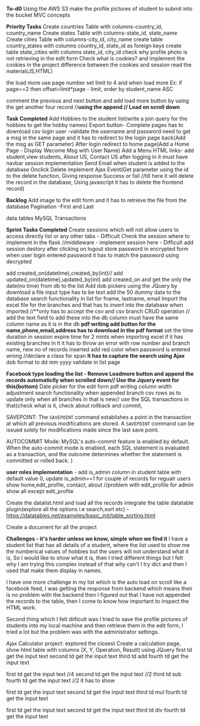 **To-d0**
Using the AWS S3 make the profile pictures of student to submit into the bucket
MVC concepts

**Priority Tasks**
Create countries Table with columns-country_id, country_name
Create states Table with columns-state_id, state_name
Create cities Table with columns-city_id, city_name
create table country_states with columns country_id, state_id as foreign keys
create table state_cities with columns  state_id, city_id
check why profile photo is not retrieving in the edit form
Check what is cookies? and implement the cookies in the project
difference between the cookies and session
read the material(JS,HTML)


the load more use page number set limit to 4 and when load more
Ex: if page==2 then offset=limit*page - limit, order by student_name ASC

comment the previous and next button and add load more button by using the get another four record //**using the append // Load on scroll down**

**Task Completed**
Add Hobbies to the student list(write a join query for the hobbies to get the hobby names)
Export button- Complete pages has to download csv
login user -validate the username and password
need to get a msg in the same page and it has to redirect to the login page back(Add the msg as GET parameter)
After login redirect to home page(Add a Home Page - Display Wecome Msg with User Name)
Add a Menu HTML links- add student,view students, About US, Contact US after logging in it must have navbar
session implementation
Send Email when student is added to the database
Onclick Delete implement Ajax Event(Get parameter using the id to the delete function, Giving response Success or fail //till here it will delete the record in the database, Using javascript it has to delete the frontend record)

**Backlog**
Add image to the edit form and it has to retrieve the file from the database
Pagination -First and Last

data tables
MySQL Transactions

**Sprint Tasks Completed**
Create sessions which will not allow users to access directly list or any other tabs - Difficult
Check the session where to implement in the flask //middleware - implement session here - Difficult
add session destory after clicking on logout
store password in encrypted form
when user login entered password it has to match the password using decrypted

add created_on(datetime),created_by(int)//
add updated_on(datetime),updated_by(int)
add created_on and get the only the date(no time) from db to the list
Add dob pickers using the JQuery by download a file input type has to be text
add the 50 dummy data to the database
search functionality in list for fname, lastname, email
Import the excel file for the branches and that has to insert into the database when imported //**only has to accept the csv and csv
branch CRUD operation // add the text field to add these into the db column must have the same column name as it is in the db
**pdf writing add button for the name,phone,email,address has to download in the pdf format**
set the time duration in session expire time for 2 mints
when importing excel if it has existing branches in it it has to throw an error with row number and branch name, new  no of records inserted
add red color when password is entered wrong //declare a class for span
**It has to capture the search using Ajax**
dob format to dd mm yyyy validate in list page

**Facebook type loading the list - Remove Loadmore button and append the records automaticlly when scrolled down// Use the Jquery event for this(bottom)**
Date picker for the edit form
pdf writing column width adjustment
search functionality when appended
branch csv rows as to update only when all branches in that is new// use the SQL transactions in that(check what is it, check about rollback and commit,

SAVEPOINT:
The `SAVEPOINT` command establishes a point in the transaction at which all previous modifications are stored. A `SAVEPOINT` command can be issued solely for modifications made since the last save point.

AUTOCOMMIT Mode:
MySQL's auto-commit feature is enabled by default. When the auto-commit mode is enabled, each SQL statement is evaluated as a transaction, and the outcome determines whether the statement is committed or rolled back. )

**user roles implementation** -
add is_admin column in student table with default value 0, update is_admin==1 for couple of records
for regualr users show home,edit_profile, contact, about //problem with edit_profile
for admin show all except edit_profile


Create the datalist.html and load all the records integrate the table datatable plugin(explore all the options i.e search,sort etc) -https://datatables.net/examples/basic_init/table_sorting.html

Create a document for all the project

**Challenges - it's harder unless we know, simple when we find it**
I have a student list that has all details of a student, where the list used to show me the numberical values of hobbies but the users will not understand what it is, So I would like to show what it is, then I tried different things but I felt why I am trying this complex instead of that why can't I try dict and then I used that make them display in names.

I have one more challenge in my list which is the auto load on scroll like a facebook feed, I was getting the response from backend which means their is no problem with the backend then I figured out that I have not appended the records to the table, then I come to know how important to inspect the HTML work. 

Second thing which I felt diificult was I tried to save the profile pictures of students into my local machine and then retrieve them in the edit form, I tried a lot but the problem was with the administrator settings.




Ajax Calculator project:
explored the closest
Create a calculation page, show html table with columns (X, Y, Operation, Result) using JQuery
first td get the input text
second td get the input text
third td add
fourth td get the input text

first td get the input text //4
second td get the input text //2
third td sub
fourth td get the input text //2 it has to show

first td get the input text
second td get the input text
third td mul
fourth td get the input text

first td get the input text
second td get the input text
third td div
fourth td get the input text